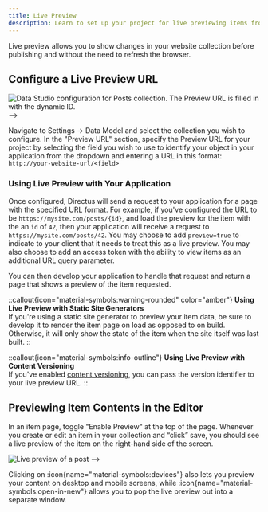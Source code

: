 ```yaml
---
title: Live Preview
description: Learn to set up your project for live previewing items from your application.
---
```


Live preview allows you to show changes in your website collection before publishing and without the need to refresh the browser.

## Configure a Live Preview URL

![Data Studio configuration for Posts collection. The Preview URL is filled in with the dynamic ID.](https://product-team.directus.app/assets/e3619c91-8917-4014-9ad1-5d7cd2b59ff4.webp) -->

Navigate to Settings -> Data Model and select the collection you wish to configure. In the "Preview URL" section, specify the Preview URL for your project by selecting the field you wish to use to identify your object in your application from the dropdown and entering a URL in this format:
`http://your-website-url/<field>`

### Using Live Preview with Your Application

Once configured, Directus will send a request to your application for a page with the specified URL format. For example, if you've configured the URL to be `https://mysite.com/posts/{id}`, and load the preview for the item with the an `id` of `42`, then your application will receive a request to `https://mysite.com/posts/42`. You may choose to add `preview=true` to indicate to your client that it needs to treat this as a live preview. You may also choose to add an access token with the ability to view items as an additional URL query parameter.

You can then develop your application to handle that request and return a page that shows a preview of the item requested.

::callout{icon="material-symbols:warning-rounded" color="amber"}
**Using Live Preview with Static Site Generators**  
If you're using a static site generator to preview your item data, be sure to develop it to render the item page on load as opposed to on build. Otherwise, it will only show the state of the item when the site itself was last built.
::

::callout{icon="material-symbols:info-outline"}
**Using Live Preview with Content Versioning**  
If you've enabled [content versioning](/content/content-versioning), you can pass the version identifier to your live preview URL.
::

## Previewing Item Contents in the Editor

In an item page, toggle "Enable Preview" at the top of the page. Whenever you create or edit an item in your collection
and “click” save, you should see a live preview of the item on the right-hand side of the screen.

![Live preview of a post](https://product-team.directus.app/assets/ae834006-2b0b-40df-87aa-66e5c2da1987.webp) -->

Clicking on :icon{name="material-symbols:devices"} also lets you preview your content on desktop and mobile screens, while :icon{name="material-symbols:open-in-new"} allows you to pop the live preview out into a separate window.
